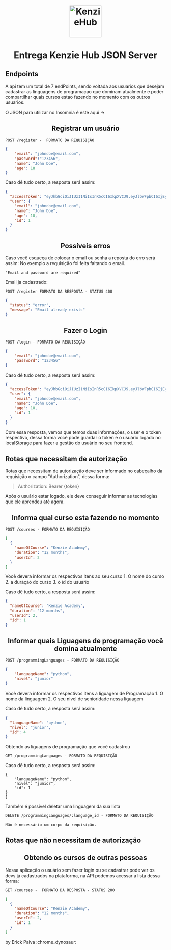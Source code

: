<h1 align="center">
  <img alt="KenzieHub" title="KenzieHub" src="https://kenzie.com.br/images/logoblue.svg" width="100px" />
</h1>

<h1 align="center">
  Entrega Kenzie Hub JSON Server
</h1>

## **Endpoints**
A api tem um total de 7 endPoints, sendo voltada aos usuarios que desejam cadastrar as linguagens de programaçao que dominam atualmente e poder compartilhar quais cursos estao fazendo no momento com os outros usuarios.

O JSON para utilizar no Insomnia é este aqui -> 

<h2 align ='center'> Registrar um usuário </h2>

`POST /register -  FORMATO DA REQUISIÇÃO`

```json
{
	"email": "johndoe@email.com",
	"password":"123456",
	"name": "John Doe",
	"age": 18
}

```
Caso dê tudo certo, a resposta será assim:

```json
{
  "accessToken": "eyJhbGciOiJIUzI1NiIsInR5cCI6IkpXVCJ9.eyJlbWFpbCI6IjEyM3NrYXRlc2s4QG1haWwuY29tIiwiaWF0IjoxNjQyMDk0NjQ4LCJleHAiOjE2NDIwOTgyNDgsInN1YiI6IjIifQ.ruCsRqvBHQpxdOYBTA592GI99LykAKXX_895sZq9Boc",
  "user": {
    "email": "johndoe@email.com",
    "name": "John Doe",
    "age": 18,
    "id": 1
  }
}

```
<h2 align ='center'> Possíveis erros </h2>

Caso você esqueça de colocar o email ou senha a reposta do erro será assim:
No exemplo a requisição foi feita faltando o email.


`"Email and password are required"`

Email ja cadastrado:

`POST /register FORMATO DA RESPOSTA - STATUS 400`

```json
{
  "status": "error",
  "message": "Email already exists"
}
```

<h2 align ='center'> Fazer o Login </h2>


`POST /login - FORMATO DA REQUISIÇÃO`

```json
{
    "email": "johndoe@email.com",
    "password": "123456"
}
```

Caso dê tudo certo, a resposta será assim:

```json
{
  "accessToken": "eyJhbGciOiJIUzI1NiIsInR5cCI6IkpXVCJ9.eyJlbWFpbCI6IjEyM3NrYXRlc2s4QG1haWwuY29tIiwiaWF0IjoxNjQyMDk3NTA5LCJleHAiOjE2NDIxMDExMDksInN1YiI6IjIifQ.O7t0sbgb8PvDjtDTrYIqHE-qE-jjvYsKsQ7gbcTNGwU",
  "user": {
    "email": "johndoe@email.com",
    "name": "John Doe",
    "age": 18,
    "id": 1
  }
}
```

Com essa resposta, vemos que temos duas informações, o user e o token respectivo, dessa forma você pode guardar o token e o usuário logado no localStorage para fazer a gestão do usuário no seu frontend.

## Rotas que necessitam de autorização

Rotas que necessitam de autorização deve ser informado no cabeçalho da requisição o campo "Authorization", dessa forma:

> Authorization: Bearer {token}

Após o usuário estar logado, ele deve conseguir informar as tecnologias que ele aprendeu até agora.

<h2 align ='center'> Informa qual curso esta fazendo no momento </h2>

`POST /courses - FORMATO DA REQUISIÇÃO`
```json
[
  {
    "nameOfCourse": "Kenzie Academy",
    "duration": "12 months",
    "userId": 2
  }
]
```
Você devera informar os respectivos itens ao seu curso
    1. O nome do curso
    2. a duraçao do curso
    3. o id do usuario

Caso dê tudo certo, a resposta será assim:

```json
{
  "nameOfCourse": "Kenzie Academy",
  "duration": "12 months",
  "userId": 2,
  "id": 1
}
```
<h2 align ='center'> Informar quais Liguagens de programação você domina atualmente </h2>

`POST /programmingLanguages - FORMATO DA REQUISIÇÃO`
```json
{
	"languageName": "python",
	"nivel": "junior"
}
```

Você devera informar os respectivos itens a liguagem de Programação
    1. O nome da linguagem
    2. O seu nivel de senioridade nessa liguagem

Caso dê tudo certo, a resposta será assim:

```json
{
  "languageName": "python",
  "nivel": "junior",
  "id": 4
}
```

Obtendo as liguagens de programação que você cadastrou

`GET /programmingLanguages - FORMATO DA REQUISIÇÃO`

Caso dê tudo certo, a resposta será assim:

```json[
{
    "languageName": "python",
    "nivel": "junior",
    "id": 1
}
]
```

Também é possível deletar uma linguagem da sua lista

`DELETE /programmingLanguages/:language_id - FORMATO DA REQUISIÇÃO`

```
Não é necessário um corpo da requisição.
```

## Rotas que não necessitam de autorização

<h2 align ='center'> Obtendo os cursos de outras pessoas </h2>

Nessa aplicação o usuário sem fazer login ou se cadastrar pode ver os devs já cadastrados na plataforma, na API podemos acessar a lista dessa forma:

`GET /courses -  FORMATO DA RESPOSTA - STATUS 200`

```json
[
  {
    "nameOfCourse": "Kenzie Academy",
    "duration": "12 months",
    "userId": 2,
    "id": 1
  }
]
```


by Erick Paiva :chrome_dynosaur: